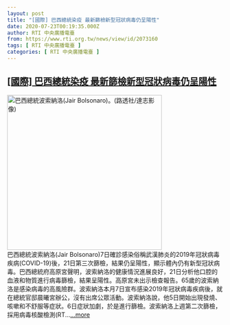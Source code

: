 ```yaml
---
layout: post
title: "[國際] 巴西總統染疫 最新篩檢新型冠狀病毒仍呈陽性"
date: 2020-07-23T00:19:35.000Z
author: RTI 中央廣播電臺
from: https://www.rti.org.tw/news/view/id/2073160
tags: [ RTI 中央廣播電臺 ]
categories: [ RTI 中央廣播電臺 ]
---
```

<!--1595463575000-->
[[國際] 巴西總統染疫 最新篩檢新型冠狀病毒仍呈陽性](https://www.rti.org.tw/news/view/id/2073160)
------

<div>
<img src="https://static.rti.org.tw/assets/thumbnails/2020/07/14/42265a38bb675f73cda36b368b37fdaf.JPG" width="360" alt="巴西總統波索納洛(Jair Bolsonaro)。(路透社/達志影像)" title="巴西總統波索納洛(Jair Bolsonaro)。(路透社/達志影像)"><br>巴西總統波索納洛(Jair Bolsonaro)7日確診感染俗稱武漢肺炎的2019年冠狀病毒疾病(COVID-19)後，21日第三次篩檢，結果仍呈陽性，顯示體內仍有新型冠狀病毒。巴西總統府高原宮聲明，波索納洛的健康情況進展良好，21日分析他口腔的血液和物質進行病毒篩檢，結果呈陽性。高原宮未出示檢查報告。65歲的波索納洛是感染病毒的高風險群。波索納洛本月7日宣布感染2019年冠狀病毒疾病後，就在總統官邸晨曦宮辦公，沒有出席公眾活動。波索納洛說，他5日開始出現發燒、咳嗽和不舒服等症狀。6日症狀加劇，於是進行篩檢。波索納洛上週第二次篩檢，採用病毒核酸檢測(RT...<a target="_blank" href="https://www.rti.org.tw/news/view/id/2073160">...more</a>
</div>
